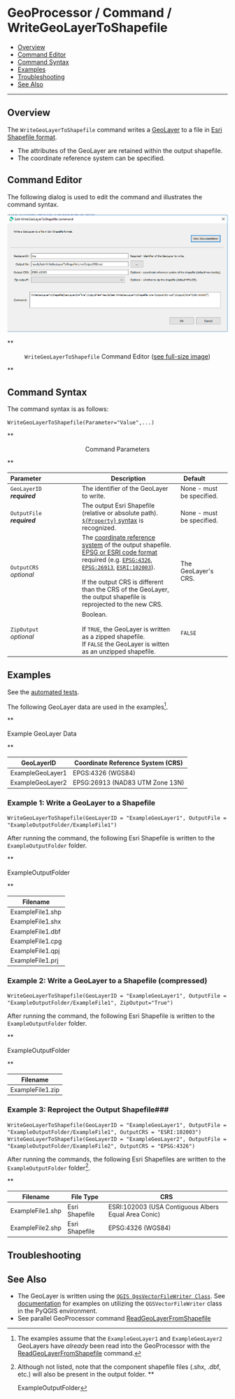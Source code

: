 # GeoProcessor / Command / WriteGeoLayerToShapefile #

* [Overview](#overview)
* [Command Editor](#command-editor)
* [Command Syntax](#command-syntax)
* [Examples](#examples)
* [Troubleshooting](#troubleshooting)
* [See Also](#see-also)

-------------------------

## Overview ##

The `WriteGeoLayerToShapefile` command writes a [GeoLayer](../../introduction/introduction.md#geolayer) to a file in [Esri Shapefile format](../../spatial-data-format-ref/EsriShapefile/EsriShapefile.md).

* The attributes of the GeoLayer are retained within the output shapefile. 
* The coordinate reference system can be specified. 

## Command Editor ##

The following dialog is used to edit the command and illustrates the command syntax.

![WriteGeoLayerToShapefile](WriteGeoLayerToShapefile.png)

**<p style="text-align: center;">
`WriteGeoLayerToShapefile` Command Editor (<a href="../WriteGeoLayerToShapefile.png">see full-size image</a>)
</p>**

## Command Syntax ##

The command syntax is as follows:

```text
WriteGeoLayerToShapefile(Parameter="Value",...)
```
**<p style="text-align: center;">
Command Parameters
</p>**

|**Parameter**&nbsp;&nbsp;&nbsp;&nbsp;&nbsp;&nbsp;&nbsp;&nbsp;&nbsp;&nbsp;&nbsp;&nbsp;&nbsp;&nbsp;&nbsp;&nbsp;&nbsp;&nbsp;&nbsp;&nbsp;&nbsp; | **Description** | **Default**&nbsp;&nbsp;&nbsp;&nbsp;&nbsp;&nbsp;&nbsp;&nbsp;&nbsp;&nbsp; |
| --------------|-----------------|----------------- |
| `GeoLayerID` <br>  **_required_**| The identifier of the GeoLayer to write.| None - must be specified. |
| `OutputFile` <br> **_required_**| The output Esri Shapefile (relative or absolute path). [`${Property}` syntax](../../introduction/introduction.md#geoprocessor-properties-property) is recognized. | None - must be specified. |
|`OutputCRS`<br> *optional*|The [coordinate reference system](https://en.wikipedia.org/wiki/Spatial_reference_system) of the output shapefile. [EPSG or ESRI code format](http://spatialreference.org/ref/epsg/) required (e.g. [`EPSG:4326`](http://spatialreference.org/ref/epsg/4326/), [`EPSG:26913`](http://spatialreference.org/ref/epsg/nad83-utm-zone-13n/), [`ESRI:102003`](http://spatialreference.org/ref/esri/usa-contiguous-albers-equal-area-conic/)). <br><br>If the output CRS is different than the CRS of the GeoLayer, the output shapefile is reprojected to the new CRS.|The GeoLayer's CRS.| 
|`ZipOutput`<br> *optional*|Boolean. <br><br>If `TRUE`, the GeoLayer is written as a zipped shapefile. <br>If `FALSE` the GeoLayer is witten as an unzipped shapefile.| `FALSE`|


## Examples ##

See the [automated tests](https://github.com/OpenWaterFoundation/owf-app-geoprocessor-python-test/tree/master/test/commands/WriteGeoLayerToShapefile).

The following GeoLayer data are used in the examples[^1]. 
[^1]: The examples assume that the `ExampleGeoLayer1` and `ExampleGeoLayer2` GeoLayers have *already* been read into the GeoProcessor with the [ReadGeoLayerFromShapefile](../ReadGeoLayerFromShapefile/ReadGeoLayerFromShapefile.md) command.

**<p style="text-align: left;">
Example GeoLayer Data
</p>**

|GeoLayerID|Coordinate Reference System (CRS)|
| ---- | ----|
| ExampleGeoLayer1  | EPGS:4326	(WGS84) |
| ExampleGeoLayer2	| EPSG:26913 (NAD83 UTM Zone 13N) |

### Example 1: Write a GeoLayer to a Shapefile ###

```
WriteGeoLayerToShapefile(GeoLayerID = "ExampleGeoLayer1", OutputFile = "ExampleOutputFolder/ExampleFile1")
```
After running the command, the following Esri Shapefile is written to the `ExampleOutputFolder` folder.

**<p style="text-align: left;">
ExampleOutputFolder
</p>**

|Filename|
|------|
|ExampleFile1.shp|
|ExampleFile1.shx|
|ExampleFile1.dbf|
|ExampleFile1.cpg|
|ExampleFile1.qpj|
|ExampleFile1.prj|

### Example 2: Write a GeoLayer to a Shapefile (compressed)

```
WriteGeoLayerToShapefile(GeoLayerID = "ExampleGeoLayer1", OutputFile = "ExampleOutputFolder/ExampleFile1", ZipOutput="True")
```

After running the command, the following Esri Shapefile is written to the `ExampleOutputFolder` folder.

**<p style="text-align: left;">
ExampleOutputFolder
</p>**

|Filename|
|------|
|ExampleFile1.zip|

### Example 3: Reproject the Output Shapefile###

```
WriteGeoLayerToShapefile(GeoLayerID = "ExampleGeoLayer1", OutputFile = "ExampleOutputFolder/ExampleFile1", OutputCRS = "ESRI:102003")
WriteGeoLayerToShapefile(GeoLayerID = "ExampleGeoLayer2", OutputFile = "ExampleOutputFolder/ExampleFile2", OutputCRS = "EPSG:4326")
```

After running the commands, the following Esri Shapefiles are written to the `ExampleOutputFolder` folder[^2]. 
[^2]: Although not listed, note that the component shapefile files (.shx, .dbf, etc.) will also be present in the output folder.
**<p style="text-align: left;">
ExampleOutputFolder
</p>**

|Filename|File Type|CRS|
|------|---|---|
|ExampleFile1.shp|Esri Shapefile|ESRI:102003 (USA Contiguous Albers Equal Area Conic)|
|ExampleFile2.shp|Esri Shapefile|EPSG:4326 (WGS84)|

## Troubleshooting ##

## See Also ##

- The GeoLayer is written using the [`QGIS QgsVectorFileWriter Class`](https://qgis.org/api/classQgsVectorFileWriter.html). See [documentation](https://docs.qgis.org/2.14/en/docs/pyqgis_developer_cookbook/vector.html#writing-vector-layers) for examples on utilizing the `QGSVectorFileWriter` class in the PyQGIS environment.
- See parallel GeoProcessor command [ReadGeoLayerFromShapefile](../ReadGeoLayerFromShapefile/ReadGeoLayerFromShapefile.md)
